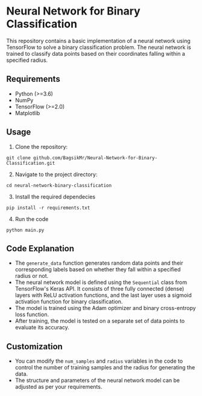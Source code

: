 # Neural Network for Binary Classification

This repository contains a basic implementation of a neural network using TensorFlow to solve a binary classification problem. The neural network is trained to classify data points based on their coordinates falling within a specified radius.

## Requirements
- Python (>=3.6)
- NumPy
- TensorFlow (>=2.0)
- Matplotlib

## Usage

1. Clone the repository:

```shell
git clone github.com/BagsikMr/Neural-Network-for-Binary-Classification.git
```

2. Navigate to the project directory:

```shell
cd neural-network-binary-classification
```

3. Install the required dependecies

```shell
pip install -r requirements.txt
```

4. Run the code
```shell
python main.py
```

## Code Explanation
- The `generate_data` function generates random data points and their corresponding labels based on whether they fall within a specified radius or not.
- The neural network model is defined using the `Sequential` class from TensorFlow's Keras API. It consists of three fully connected (dense) layers with ReLU activation functions, and the last layer uses a sigmoid activation function for binary classification.
- The model is trained using the Adam optimizer and binary cross-entropy loss function.
- After training, the model is tested on a separate set of data points to evaluate its accuracy.

## Customization
- You can modify the `num_samples` and `radius` variables in the code to control the number of training samples and the radius for generating the data.
- The structure and parameters of the neural network model can be adjusted as per your requirements.
